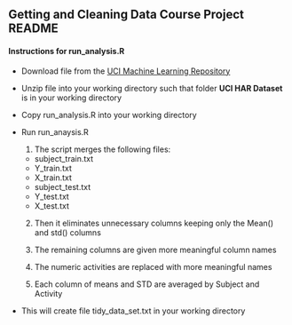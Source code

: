 ## Getting and Cleaning Data Course Project README

#### Instructions for run_analysis.R

* Download file from the [UCI Machine Learning Repository](https://d396qusza40orc.cloudfront.net/getdata%2Fprojectfiles%2FUCI%20HAR%20Dataset.zip)

* Unzip file into your working directory such that folder **UCI HAR Dataset**
  is in your working directory

* Copy run_analysis.R into your working directory

* Run run_anaysis.R

	1. The script merges the following files:
	* subject_train.txt
	* Y_train.txt
	* X_train.txt
	* subject_test.txt
	* Y_test.txt
	* X_test.txt

	2. Then it eliminates unnecessary columns keeping only the 
	   Mean() and std() columns

	3. The remaining columns are given more meaningful column names

	4. The numeric activities are replaced with more meaningful names

	5. Each column of means and STD are averaged by Subject and Activity


* This will create file tidy_data_set.txt in your working directory
